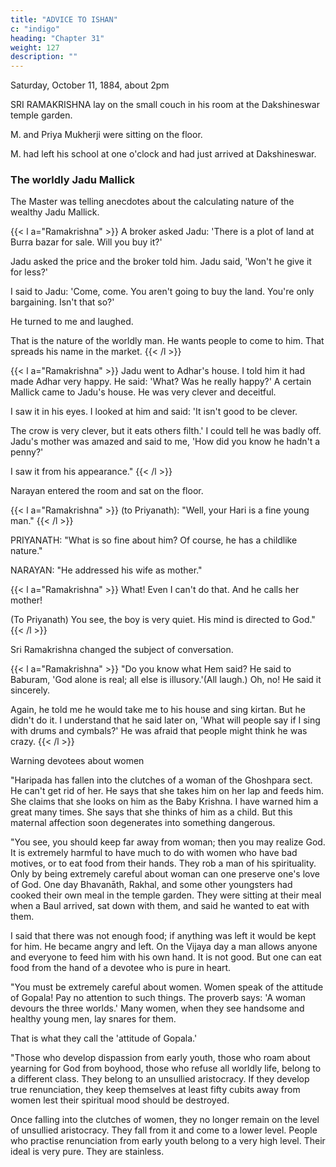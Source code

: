 ```yaml
---
title: "ADVICE TO ISHAN"
c: "indigo"
heading: "Chapter 31"
weight: 127
description: ""
---
```



Saturday, October 11, 1884, about 2pm

SRI RAMAKRISHNA lay on the small couch in his room at the Dakshineswar temple garden. 

M. and Priya Mukherji were sitting on the floor.

M. had left his school at one o'clock and had just arrived at Dakshineswar. 

### The worldly Jadu Mallick

The Master was telling anecdotes about the calculating nature of the wealthy Jadu Mallick.

<!-- Once I went to Jadu Mallick's house. 

He asked right away, 'How much is the carriage hire?' Someone told him it was 3 rupees and 2 ānnās.

Then he a questioned me about it. Next one of his people secretly asked the coachman, who said it was three
rupees and four ānnās (All laugh.) 

At that he ran to us and said, 'How much did you say the carriage hire was?' -->


{{< l a="Ramakrishna" >}}
A broker asked Jadu: 'There is a plot of land at Burra bazar for sale. Will you buy it?'

Jadu asked the price and the broker told him. Jadu said, 'Won't he give it for less?' 

I said to Jadu: 'Come, come. You aren't going to buy the land. You're only bargaining. Isn't that so?' 

He turned to me and laughed.

That is the nature of the worldly man. He wants people to come to him. That spreads his name in the market.
{{< /l >}}

{{< l a="Ramakrishna" >}}
Jadu went to Adhar's house. I told him it had made Adhar very happy. He said: 'What? Was he really happy?' A certain Mallick came to Jadu's house. He was very clever and deceitful. 

I saw it in his eyes. I looked at him and said: 'It isn't good to be clever.

The crow is very clever, but it eats others filth.' I could tell he was badly off. Jadu's mother was amazed and said to me, 'How did you know he hadn't a penny?' 

I saw it from his appearance." 
{{< /l >}}


Narayan entered the room and sat on the floor.

{{< l a="Ramakrishna" >}}
(to Priyanath): "Well, your Hari is a fine young man."
{{< /l >}}


PRIYANATH: "What is so fine about him? Of course, he has a childlike nature."

NARAYAN: "He addressed his wife as mother."

{{< l a="Ramakrishna" >}}
What! Even I can't do that. And he calls her mother! 

(To Priyanath) You see, the boy is very quiet. His mind is directed to God."
{{< /l >}}


Sri Ramakrishna changed the subject of conversation.

{{< l a="Ramakrishna" >}}
"Do you know what Hem said? He said to Baburam, 'God alone is real; all else is illusory.'(All laugh.) Oh, no! He said it sincerely. 

Again, he told me he would take me to his house and sing kirtan. But he didn't do it. I understand that he said later on, 'What will people say if I sing with drums and cymbals?' He was afraid that people might think he was crazy.
{{< /l >}}


Warning devotees about women

"Haripada has fallen into the clutches of a woman of the Ghoshpara sect. He can't get rid
of her. He says that she takes him on her lap and feeds him. She claims that she looks
on him as the Baby Krishna. I have warned him a great many times. She says that she
thinks of him as a child. But this maternal affection soon degenerates into something
dangerous.

"You see, you should keep far away from woman; then you may realize God. It is
extremely harmful to have much to do with women who have bad motives, or to eat
food from their hands. They rob a man of his spirituality. Only by being extremely
careful about woman can one preserve one's love of God. One day Bhavanāth, Rakhal,
and some other youngsters had cooked their own meal in the temple garden. They were
sitting at their meal when a Baul arrived, sat down with them, and said he wanted to eat
with them. 

I said that there was not enough food; if anything was left it would be kept
for him. He became angry and left. On the Vijaya day a man allows anyone and
everyone to feed him with his own hand. It is not good. But one can eat food from the
hand of a devotee who is pure in heart.

"You must be extremely careful about women. Women speak of the attitude of Gopala!
Pay no attention to such things. The proverb says: 'A woman devours the three worlds.'
Many women, when they see handsome and healthy young men, lay snares for them.

That is what they call the 'attitude of Gopala.'

"Those who develop dispassion from early youth, those who roam about yearning for
God from boyhood, those who refuse all worldly life, belong to a different class. They
belong to an unsullied aristocracy. If they develop true renunciation, they keep
themselves at least fifty cubits away from women lest their spiritual mood should be
destroyed. 

Once falling into the clutches of women, they no longer remain on the level of
unsullied aristocracy. They fall from it and come to a lower level. People who practise
renunciation from early youth belong to a very high level. Their ideal is very pure. They
are stainless.


